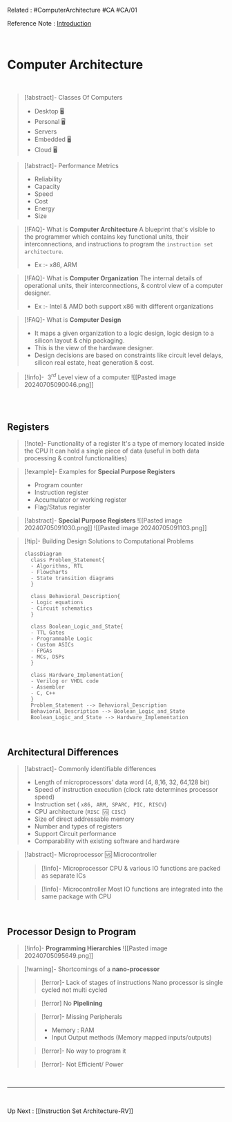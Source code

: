 Related : #ComputerArchitecture #CA #CA/01

Reference Note : [Introduction](file:///E:%5CAcademics%5CSEM%203%5CCS2053-Computer%20Architecture%5CLecture%20note%5C01%20-%20Introduction-RVFinal.pdf)


<br>

# Computer Architecture

<br>

>[!abstract]- Classes Of Computers
>- Desktop 🖥 
>- Personal 🖥 
>- Servers
>- Embedded 🖥 
>- Cloud 🖥 

>[!abstract]- Performance Metrics
>- Reliability
>- Capacity
>- Speed
>- Cost
>- Energy
>- Size

>[!FAQ]- What is **Computer Architecture**
>A blueprint that's visible to the programmer which contains key functional units, their interconnections, and instructions to program the `instruction set architecture`.
>- Ex :- x86, ARM

>[!FAQ]- What is **Computer Organization**
>The internal details of operational units, their interconnections, & control view of a computer designer.
>- Ex :- Intel & AMD both support x86 with different organizations

>[!FAQ]- What is **Computer Design**
>- It maps a given organization to a logic design, logic design to a silicon layout & chip packaging.
>- This is the view of the hardware designer.
>- Design decisions are based on constraints like circuit level delays, silicon real estate, heat generation & cost.

>[!info]- $\ 3^{rd}$ Level view of a computer
>![[Pasted image 20240705090046.png]]

<br>
<br>

## Registers
>[!note]- Functionality of a register
>It's a type of memory located inside the CPU
>It can hold a single piece of data (useful in both data processing & control functionalities)

>[!example]- Examples for **Special Purpose Registers**
>- Program counter
>- Instruction register
>- Accumulator or working register
>- Flag/Status register

>[!abstract]- **Special Purpose Registers**
>![[Pasted image 20240705091030.png]]
>![[Pasted image 20240705091103.png]]

> [!tip]- Building Design Solutions to Computational Problems
> ```mermaid
> classDiagram
> 	class Problem_Statement{
> 	- Algorithms, RTL
> 	- Flowcharts
> 	- State transition diagrams
> 	}
> 	
> 	class Behavioral_Description{
> 	- Logic equations
> 	- Circuit schematics
> 	}
> 	
> 	class Boolean_Logic_and_State{
> 	- TTL Gates
> 	- Programmable Logic
> 	- Custom ASICs
> 	- FPGAs
> 	- MCs, DSPs
> 	}
> 	
> 	class Hardware_Implementation{
> 	- Verilog or VHDL code
> 	- Assembler
> 	- C, C++
> 	}
> 	Problem_Statement --> Behavioral_Description
> 	Behavioral_Description --> Boolean_Logic_and_State
> 	Boolean_Logic_and_State --> Hardware_Implementation
> ```

<br>

## Architectural Differences
>[!abstract]- Commonly identifiable differences
>- Length of microprocessors' data word (4, 8,16, 32, 64,128 bit)
>- Speed of instruction execution (clock rate determines processor speed)
>- Instruction set ( `x86, ARM, SPARC, PIC, RISCV`)
>- CPU architecture (`RISC 🆚 CISC`)
>- Size of direct addressable memory
>- Number and types of registers
>- Support Circuit performance
>- Comparability with existing software and hardware

>[!abstract]- Microprocessor 🆚 Microcontroller
>> [!info]- Microprocessor
>> CPU & various IO functions are packed as separate ICs
>
>>[!info]- Microcontroller
>>Most IO functions are integrated into the same package with CPU

<br>

## Processor Design to Program
>[!info]- **Programming Hierarchies**
>![[Pasted image 20240705095649.png]]

>[!warning]- Shortcomings of a **nano-processor**
>>[!error]- Lack of stages of instructions
>>Nano processor is single cycled not multi cycled
>
>>[!error] No **Pipelining**
>
>>[!error]- Missing Peripherals
>>- Memory : RAM
>>- Input Output methods (Memory mapped inputs/outputs)
>
>>[!error]- No way to program it
>
>>[!error]- Not Efficient/ Power

<br>

****

<br>

Up Next : [[Instruction Set Architecture-RV]]
